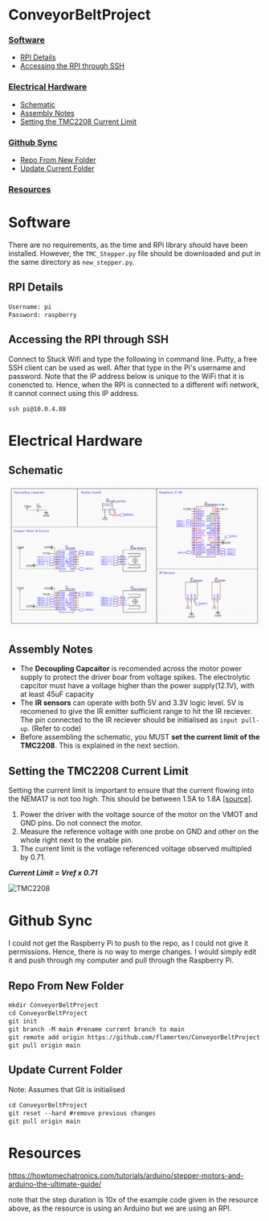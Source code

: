 # ConveyorBeltProject 

### [Software](#software)
 - [RPI Details](#rpi-details)
 - [Accessing the RPI through SSH](#accessing-the-rpi-through-ssh)

### [Electrical Hardware](#electrical-hardware)
 - [Schematic](#schematic)
 - [Assembly Notes](#assembly-notes)
 - [Setting the TMC2208 Current Limit](#setting-the-tmc2208-current-limit)

### [Github Sync](#github-sync)
 - [Repo From New Folder](#repo-from-new-folder)
 - [Update Current Folder](#update-current-folder)

### [Resources](#resources)

#

# Software
There are no requirements, as the time and RPi library should have been installed. However, the `TMC_Stepper.py` file should be downloaded and put in the same directory as `new_stepper.py`.

## RPI Details
    Username: pi
    Password: raspberry

## Accessing the RPI through SSH
Connect to Stuck Wifi and type the following in command line. Putty, a free SSH client can be used as well. After that type in the Pi's username and password. Note that the IP address below is unique to the WiFi that it is conencted to. Hence, when the RPI is connected to a different wifi network, it cannot connect using this IP address.
    
    ssh pi@10.0.4.88 

# Electrical Hardware

## Schematic
![Schematic](src/schematic.png)

## Assembly Notes
- The **Decoupling Capcaitor** is recomended across the motor power supply to protect the driver boar from voltage spikes. The electrolytic capcitor must have a voltage higher than the power supply(12.1V), with at least 45uF capacity
- The **IR sensors** can operate with both 5V and 3.3V logic level. 5V is recomened to give the IR emitter sufficient range to hit the IR reciever. The pin connected to the IR reciever should be initialised as `input pull-up`. (Refer to code)
- Before assembling the schematic, you MUST **set the current limit of the TMC2208**. This is explained in the next section.

## Setting the TMC2208 Current Limit
Setting the current limit is important to ensure that the current flowing into the NEMA17 is not too high. This should be between 1.5A to 1.8A [[source]](https://reprap.org/wiki/NEMA_17_Stepper_motor#:~:text=1.5A%20to%201.8A%20current%20per%20phase).

1. Power the driver with the voltage source of the motor on the VMOT and GND pins. Do not connect the motor.
2. Measure the reference voltage with one probe on GND and other on the whole right next to the enable pin.
3. The current limit is the votlage referenced voltage observed multipled by 0.71.

***Current Limit = Vref x 0.71***

![TMC2208](https://howtomechatronics.com/wp-content/uploads/2022/05/TMC2208-current-limiting-by-measuring-the-reference-voltage.png?ezimgfmt=ng:webp/ngcb2)


# Github Sync
I could not get the Raspberry Pi to push to the repo, as I could not give it permissions. Hence, there is no way to merge changes. I would simply edit it and push through my computer and pull through the Raspberry Pi.

## Repo From New Folder

    mkdir ConveyorBeltProject
    cd ConveyorBeltProject
    git init
    git branch -M main #rename current branch to main
    git remote add origin https://github.com/flamerten/ConveyorBeltProject
    git pull origin main

## Update Current Folder
Note: Assumes that Git is initialised

    cd ConveyorBeltProject
    git reset --hard #remove previous changes
    git pull origin main

# Resources 
https://howtomechatronics.com/tutorials/arduino/stepper-motors-and-arduino-the-ultimate-guide/

note that the step duration is 10x of the example code given in the resource above, as the resource is using an Arduino but we are using an RPI.
